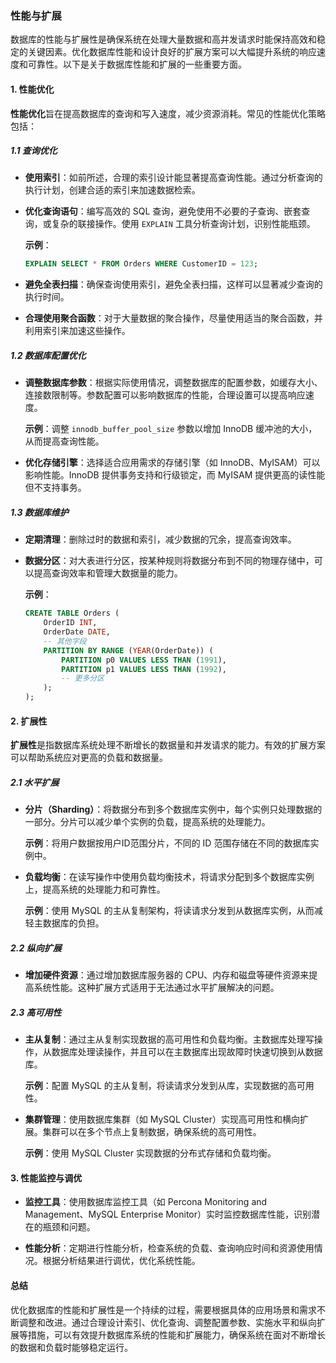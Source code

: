 ### 性能与扩展

数据库的性能与扩展性是确保系统在处理大量数据和高并发请求时能保持高效和稳定的关键因素。优化数据库性能和设计良好的扩展方案可以大幅提升系统的响应速度和可靠性。以下是关于数据库性能和扩展的一些重要方面。

#### 1. 性能优化

**性能优化**旨在提高数据库的查询和写入速度，减少资源消耗。常见的性能优化策略包括：

##### 1.1 查询优化

- **使用索引**：如前所述，合理的索引设计能显著提高查询性能。通过分析查询的执行计划，创建合适的索引来加速数据检索。

- **优化查询语句**：编写高效的 SQL 查询，避免使用不必要的子查询、嵌套查询，或复杂的联接操作。使用 `EXPLAIN` 工具分析查询计划，识别性能瓶颈。

  **示例**：
  ```sql
  EXPLAIN SELECT * FROM Orders WHERE CustomerID = 123;
  ```

- **避免全表扫描**：确保查询使用索引，避免全表扫描，这样可以显著减少查询的执行时间。

- **合理使用聚合函数**：对于大量数据的聚合操作，尽量使用适当的聚合函数，并利用索引来加速这些操作。

##### 1.2 数据库配置优化

- **调整数据库参数**：根据实际使用情况，调整数据库的配置参数，如缓存大小、连接数限制等。参数配置可以影响数据库的性能，合理设置可以提高响应速度。

  **示例**：调整 `innodb_buffer_pool_size` 参数以增加 InnoDB 缓冲池的大小，从而提高查询性能。

- **优化存储引擎**：选择适合应用需求的存储引擎（如 InnoDB、MyISAM）可以影响性能。InnoDB 提供事务支持和行级锁定，而 MyISAM 提供更高的读性能但不支持事务。

##### 1.3 数据库维护

- **定期清理**：删除过时的数据和索引，减少数据的冗余，提高查询效率。

- **数据分区**：对大表进行分区，按某种规则将数据分布到不同的物理存储中，可以提高查询效率和管理大数据量的能力。

  **示例**：
  ```sql
  CREATE TABLE Orders (
      OrderID INT,
      OrderDate DATE,
      -- 其他字段
      PARTITION BY RANGE (YEAR(OrderDate)) (
          PARTITION p0 VALUES LESS THAN (1991),
          PARTITION p1 VALUES LESS THAN (1992),
          -- 更多分区
      );
  );
  ```

#### 2. 扩展性

**扩展性**是指数据库系统处理不断增长的数据量和并发请求的能力。有效的扩展方案可以帮助系统应对更高的负载和数据量。

##### 2.1 水平扩展

- **分片（Sharding）**：将数据分布到多个数据库实例中，每个实例只处理数据的一部分。分片可以减少单个实例的负载，提高系统的处理能力。

  **示例**：将用户数据按用户ID范围分片，不同的 ID 范围存储在不同的数据库实例中。

- **负载均衡**：在读写操作中使用负载均衡技术，将请求分配到多个数据库实例上，提高系统的处理能力和可靠性。

  **示例**：使用 MySQL 的主从复制架构，将读请求分发到从数据库实例，从而减轻主数据库的负担。

##### 2.2 纵向扩展

- **增加硬件资源**：通过增加数据库服务器的 CPU、内存和磁盘等硬件资源来提高系统性能。这种扩展方式适用于无法通过水平扩展解决的问题。

##### 2.3 高可用性

- **主从复制**：通过主从复制实现数据的高可用性和负载均衡。主数据库处理写操作，从数据库处理读操作，并且可以在主数据库出现故障时快速切换到从数据库。

  **示例**：配置 MySQL 的主从复制，将读请求分发到从库，实现数据的高可用性。

- **集群管理**：使用数据库集群（如 MySQL Cluster）实现高可用性和横向扩展。集群可以在多个节点上复制数据，确保系统的高可用性。

  **示例**：使用 MySQL Cluster 实现数据的分布式存储和负载均衡。

#### 3. 性能监控与调优

- **监控工具**：使用数据库监控工具（如 Percona Monitoring and Management、MySQL Enterprise Monitor）实时监控数据库性能，识别潜在的瓶颈和问题。

- **性能分析**：定期进行性能分析，检查系统的负载、查询响应时间和资源使用情况。根据分析结果进行调优，优化系统性能。

#### 总结

优化数据库的性能和扩展性是一个持续的过程，需要根据具体的应用场景和需求不断调整和改进。通过合理设计索引、优化查询、调整配置参数、实施水平和纵向扩展等措施，可以有效提升数据库系统的性能和扩展能力，确保系统在面对不断增长的数据和负载时能够稳定运行。